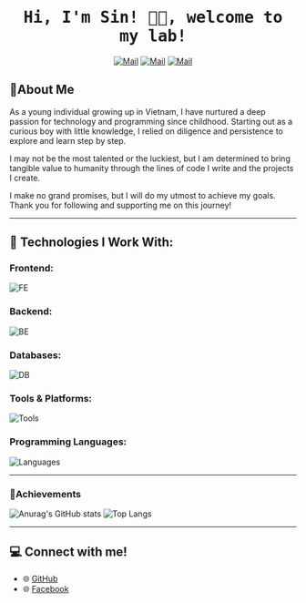 <h1 align='center'><samp><strong>Hi, I'm Sin! 👩‍💻, welcome to my lab!</strong></samp></h1>

<div align='center'>
  
  [![Mail](https://img.shields.io/badge/Facebook-Nhật%20Thanh-blue?logo=Facebook&logoColor=blue&labelColor=black)](https://www.facebook.com/nhatthanhdeptraivailon)
  [![Mail](https://img.shields.io/badge/Discord-sikawanonka.-blue?logo=Discord&logoColor=blue&labelColor=black)](https://discord.com/users/598704008940486656)
  [![Mail](https://img.shields.io/badge/Gmail-shophackgaming@gmail.com-blue?logo=Gmail&logoColor=blue&labelColor=black)](mailto:shophackgaming@gmail.com)
  
</div>


## 🚀About Me
As a young individual growing up in Vietnam, I have nurtured a deep passion for technology and programming since childhood. Starting out as a curious boy with little knowledge, I relied on diligence and persistence to explore and learn step by step.

I may not be the most talented or the luckiest, but I am determined to bring tangible value to humanity through the lines of code I write and the projects I create.

I make no grand promises, but I will do my utmost to achieve my goals. Thank you for following and supporting me on this journey! 

---

## 🌟 Technologies I Work With:

### Frontend:
![FE](https://skillicons.dev/icons?i=react,vite,css,bootstrap,html)  

### Backend:
![BE](https://skillicons.dev/icons?i=nodejs)  

### Databases:
![DB](https://skillicons.dev/icons?i=mysql,sqlite)  

### Tools & Platforms:
![Tools](https://skillicons.dev/icons?i=git,github,ps,pr,vscode,idea,discord,bots)  

### Programming Languages:
![Languages](https://skillicons.dev/icons?i=js,python,cpp,java,lua)  

---

### 🌮Achievements
![Anurag's GitHub stats](https://github-readme-stats.vercel.app/api?username=caonhatthanh&show_icons=true&theme=onedark&line_height=20)
![Top Langs](https://github-readme-stats.vercel.app/api/top-langs/?username=caonhatthanh&theme=onedark&layout=compact)

---

## 💻 Connect with me!
- 🌐 [GitHub](https://github.com/caonhatthanh)  
- 🌐 [Facebook](https://facebook.com/nhatthanhdeptraivailon)


